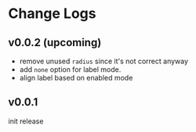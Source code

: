 # Change Logs

## v0.0.2 (upcoming)

 - remove unused `radius` since it's not correct anyway
 - add `none` option for label mode.
 - align label based on enabled mode


## v0.0.1

init release
